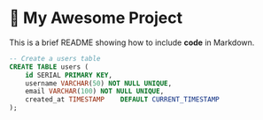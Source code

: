 # 🚀 My Awesome Project

This is a brief README showing how to include **code** in Markdown.

```sql
-- Create a users table
CREATE TABLE users (
    id SERIAL PRIMARY KEY,
    username VARCHAR(50) NOT NULL UNIQUE,
    email VARCHAR(100) NOT NULL UNIQUE,
    created_at TIMESTAMP    DEFAULT CURRENT_TIMESTAMP
);